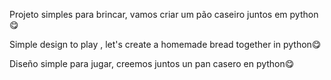 Projeto simples para brincar,
vamos criar um pão caseiro juntos em python😋

Simple design to play ,
let's create a homemade bread together in python😋

Diseño simple para jugar,
creemos juntos un pan casero en python😋
